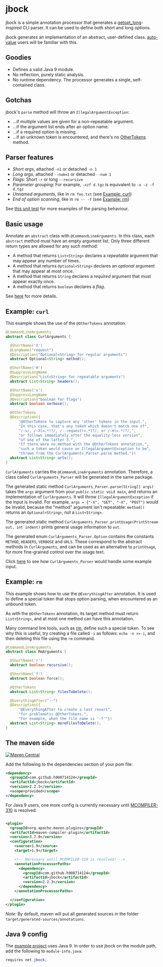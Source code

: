 # jbock

jbock is a simple annotation processor that generates a [getopt_long](https://www.gnu.org/software/libc/manual/html_node/Getopt.html)-inspired
CLI parser. It can be used to define both short and long options.

jbock generates an implementation of an abstract, user-defined class.
[auto-value](https://github.com/google/auto/tree/master/value) users will be familiar with this.

## Goodies

* Defines a valid Java 9 module.
* No reflection, purely static analysis.
* No runtime dependency. The processor generates a single, self-contained class.

## Gotchas

jbock's `parse` method will throw an `IllegalArgumentException`:

* &#x2026;if multiple values are given for a non-repeatable argument.
* &#x2026;if the argument list ends after an option name.
* &#x2026;if a required option is missing.
* &#x2026;if an unknown token is encountered, and there's no <a href="#example-curl">OtherTokens</a> method.

## Parser features

* <em>Short args</em>, attached `-n1` or detached `-n 1`
* <em>Long args</em>, attached `--num=1` or detached `--num 1`
* <em>Flags</em>: Short `-r` or long `--recursive`
* <em>Parameter grouping</em>: For example, `-xzf d.tgz` is equivalent to `-x -z -f d.tgz`
* <em>Unnamed arguments</em>, like in `rm foo.txt` (see <a href="#example-curl">Example: curl</a>)
* <em>End of option scanning</em>, like in `rm -- -f` (see <a href="#example-rm">Example: rm</a>)

See 
<a href="https://github.com/h908714124/jbock/blob/master/examples/src/test/java/net/zerobuilder/examples/gradle/CurlArgumentsTest.java">
this unit test</a> for more examples of the parsing behaviour.

## Basic usage

Annotate an `abstract` class with `@CommandLineArguments`.
In this class, each `abstract` method must have an empty argument list.
Only three different return types are allowed for any such method:

* A method that returns `List<String>` declares a <em>repeatable</em> argument that may appear any number of times.
* A method that returns `Optional<String>` declares an <em>optional</em> argument that may appear at most once.
* A method that returns `String` declares a <em>required</em> argument that must appear exactly once.
* A method that returns `boolean` declares a <em>flag</em>.

See [here](additional_rules.md) for more details.

## Example: `curl`

This example shows the use of the `@OtherTokens` annotation.

````java
@CommandLineArguments
abstract class CurlArguments {

  @ShortName('X')
  @LongName("request")
  @Description("Optional<String> for regular arguments")
  abstract Optional<String> method();

  @ShortName('H')
  @SuppressLongName
  @Description("List<String> for repeatable arguments")
  abstract List<String> headers();

  @ShortName('v')
  @SuppressLongName
  @Description("boolean for flags")
  abstract boolean verbose();

  @OtherTokens
  @Description({
      "@OtherTokens to capture any 'other' tokens in the input.",
      "In this case, that's any token which doesn't match one of",
      "/-v/, /-X(=.*)?/, /--request(=.*)?/, or /-H(=.*)?/,",
      "or follows immediately after the equality-less version",
      "of one of the latter 3.",
      "If there were no method with the @OtherTokens annotation,",
      "such a token would cause an IllegalArgumentException to be",
      "thrown from the CurlArguments_Parser.parse method."})
  abstract List<String> urls();
}
````

`CurlArguments` carries the `@CommandLineArguments` annotation.
Therefore, a class called `CurlArguments_Parser` will be generated in the same package.

The generated static method `CurlArguments_Parser.parse(String[] args)` 
takes the `args` argument from your `public static void main`,
and returns an implementation of `CurlArguments`.
It will throw `IllegalArgumentException` if the input is invalid.
For example, `args = {"-X", "GET", "-X", "POST"}` would be invalid, 
because the "method" argument isn't repeatable: 
`method()` returns an `Optional<String>`, not a `List<String>`.

The generated static method `CurlArguments_Parser.printUsage(PrintStream out, int indent)`
prints general usage information to `out`.

The generated enum `CurlArguments_Parser.Option` contains the constants `METHOD`, `HEADERS`, `VERBOSE` and `URLS`.
These correspond to the abstract methods in `CurlArguments`,
and can be used as an alternative to `printUsage`,
for more fine-grained control over the usage text.

Click [here](curl_parser_examples.md) to see how `CurlArguments_Parser` would handle some example input.

## Example: `rm`

This example shows how to use the `@EverythingAfter` annotation.
It is used to define a special token that stops option parsing, when encountered as an unbound token.

As with the `@OtherTokens` annotation, its target method must return `List<String>`,
and at most one method can have this annotation.

Many command line tools, such as <a href="https://linux.die.net/man/1/rm">rm</a>,
define such a special token. To see why this is useful,
try creating a file called `-i` as follows: `echo -n >>-i`,
and then deleting this file using the `rm` command.

````java
@CommandLineArguments
abstract class RmArguments {

  @ShortName('r')
  abstract boolean recursive();

  @ShortName('f')
  abstract boolean force();

  @OtherTokens
  abstract List<String> filesToDelete();

  @EverythingAfter("--")
  @Description({
      "@EverythingAfter to create a last resort",
      "for problematic @OtherTokens.",
      "For example, when the file name is '-f'"})
  abstract List<String> moreFilesToDelete();
}
````

## The maven side

[![Maven Central](https://maven-badges.herokuapp.com/maven-central/com.github.h908714124/jbock/badge.svg)](https://maven-badges.herokuapp.com/maven-central/com.github.h908714124/jbock)

Add the following to the dependencies section of your pom file:

````xml
<dependency>
  <groupId>com.github.h908714124</groupId>
  <artifactId>jbock</artifactId>
  <version>2.2.3</version>
  <scope>provided</scope>
</dependency>
````

For Java 9 users, one more config is currently necessary until 
[MCOMPILER-310](https://issues.apache.org/jira/browse/MCOMPILER-310) is resolved:

````xml

<plugin>
  <groupId>org.apache.maven.plugins</groupId>
  <artifactId>maven-compiler-plugin</artifactId>
  <version>3.7.0</version>
  <configuration>
    <source>1.9</source>
    <target>1.9</target>

    <!-- Necessary until MCOMPILER-310 is resolved! -->
    <annotationProcessorPaths>
      <dependency>
        <groupId>com.github.h908714124</groupId>
        <artifactId>jbock</artifactId>
        <version>2.2.3</version>
      </dependency>
    </annotationProcessorPaths>

  </configuration>
</plugin>
````

<em>Note:</em> By default, maven will put all generated sources in the folder `target/generated-sources/annotations`.

## Java 9 config

The [example project](https://github.com/h908714124/jbock/tree/master/examples) uses Java 9.
In order to use jbock on the module path, add the following to `module-info.java`:

````java
requires net.jbock;
````
